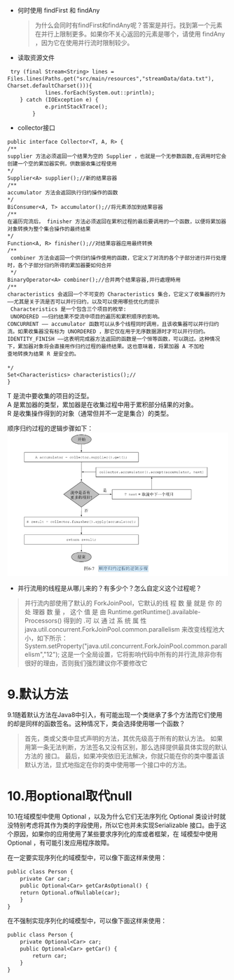 *  何时使用 findFirst 和 findAny
    >为什么会同时有findFirst和findAny呢？答案是并行。找到第一个元素在并行上限制更多。如果你不关心返回的元素是哪个，请使用 findAny ，因为它在使用并行流时限制较少。
*  读取资源文件

```
 try (final Stream<String> lines = Files.lines(Paths.get("src/main/resources","streamData/data.txt"), Charset.defaultCharset())){
            lines.forEach(System.out::println);
    } catch (IOException e) {
            e.printStackTrace();
        }
```
*   collector接口
```
public interface Collector<T, A, R> {
/**
supplier 方法必须返回一个结果为空的 Supplier ，也就是一个无参数函数,在调用时它会创建一个空的累加器实例，供数据收集过程使用
*/
Supplier<A> supplier();//新的结果容器
/**
accumulator 方法会返回执行归约操作的函数
*/
BiConsumer<A, T> accumulator();//将元素添加到结果容器
/**
在遍历完流后， finisher 方法必须返回在累积过程的最后要调用的一个函数，以便将累加器对象转换为整个集合操作的最终结果
*/
Function<A, R> finisher();//对结果容器应用最终转换
/**
 combiner 方法会返回一个供归约操作使用的函数，它定义了对流的各个子部分进行并行处理时，各个子部分归约所得的累加器要如何合并
 */
BinaryOperator<A> combiner();//合并两个结果容器,并行處理時用
/**
characteristics 会返回一个不可变的 Characteristics 集合，它定义了收集器的行为——尤其是关于流是否可以并行归约，以及可以使用哪些优化的提示
 Characteristics 是一个包含三个项目的枚举:
 UNORDERED ——归约结果不受流中项目的遍历和累积顺序的影响。
CONCURRENT —— accumulator 函数可以从多个线程同时调用，且该收集器可以并行归约流。如果收集器没有标为 UNORDERED ，那它仅在用于无序数据源时才可以并行归约。
IDENTITY_FINISH ——这表明完成器方法返回的函数是一个恒等函数，可以跳过。这种情况下，累加器对象将会直接用作归约过程的最终结果。这也意味着，将累加器 A 不加检
查地转换为结果 R 是安全的。

*/
Set<Characteristics> characteristics();//
}
```
T 是流中要收集的项目的泛型。  
A 是累加器的类型，累加器是在收集过程中用于累积部分结果的对象。  
R 是收集操作得到的对象（通常但并不一定是集合）的类型。  


顺序归约过程的逻辑步骤如下：
![顺序归约过程的逻辑步骤](/src/main/resources/collector/顺序归约过程的逻辑步骤.png  "顺序归约过程的逻辑步骤")

*  并行流用的线程是从哪儿来的？有多少个？怎么自定义这个过程呢？  

 >并行流内部使用了默认的 ForkJoinPool，它默认的线 程 数 量 就是 你 的 处 理器 数 量 ， 这个 值 是 由 Runtime.getRuntime().available-
Processors() 得到的 .可 以 通 过 系 统 属 性 java.util.concurrent.ForkJoinPool.common.parallelism 来改变线程池大小，如下所示：
System.setProperty("java.util.concurrent.ForkJoinPool.common.parallelism","12");
这是一个全局设置，它将影响代码中所有的并行流,除非你有很好的理由，否则我们强烈建议你不要修改它

9.默认方法
============================
9.1随着默认方法在Java8中引入，有可能出现一个类继承了多个方法而它们使用的却是同样的函数签名。这种情况下，类会选择使用哪一个函数？
>首先，类或父类中显式声明的方法，其优先级高于所有的默认方法。
>如果用第一条无法判断，方法签名又没有区别，那么选择提供最具体实现的默认方法的 接口。
>最后，如果冲突依旧无法解决，你就只能在你的类中覆盖该默认方法，显式地指定在你的类中使用哪一个接口中的方法。

10.用optional取代null
===========================
10.1在域模型中使用 Optional ，以及为什么它们无法序列化
 Optional 类设计时就没特别考虑将其作为类的字段使用，所以它也并未实现Serializable 接口。由于这个原因，如果你的应用使用了某些要求序列化的库或者框架，在
域模型中使用 Optional ，有可能引发应用程序故障。

在一定要实现序列化的域模型中，可以像下面这样来使用：
```
public class Person {
    private Car car;
    public Optional<Car> getCarAsOptional() {
    return Optional.ofNullable(car);
    }
}
```
在不强制实现序列化的域模型中，可以像下面这样来使用：
```
public class Person {
    private Optional<Car> car;
    public Optional<Car> getCar() {
        return car;
    }
}
```
